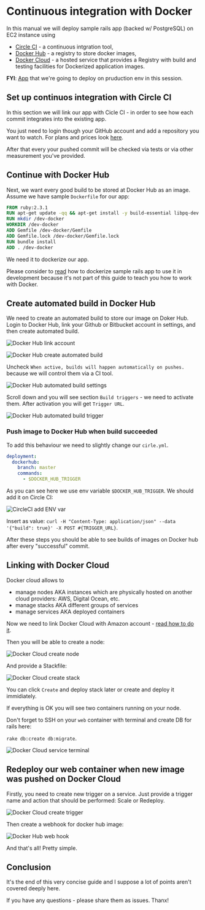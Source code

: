 # Continuous integration with Docker

In this manual we will deploy sample rails app (backed w/ PostgreSQL) on EC2 instance using
- [Circle CI](https://circleci.com/) - a continuous intgration tool,
- [Docker Hub](https://hub.docker.com/) - a registry to store docker images,
- [Docker Cloud](https://cloud.docker.com/) - a hosted service that provides a Registry with build and testing facilities for Dockerized application images.

**FYI**: [App](https://github.com/nastia-shaternik/dev-docker) that we're going to deploy on pruduction env in this session.

## Set up continuos integration with Circle CI

In this section we will link our app with Cicle CI - in order to see how
each commit integrates into the existing app.

You just need to login though your GitHub account and add a repository
you want to watch.
For plans and prices look [here](https://circleci.com/pricing/).

After that every your pushed commit will be checked via tests or via
other measurement you've provided.

## Continue with Docker Hub

Next, we want every good build to be stored at Docker Hub as an image.
Assume we have sample `Dockerfile` for our app:

```Dockerfile
FROM ruby:2.3.1
RUN apt-get update -qq && apt-get install -y build-essential libpq-dev nodejs
RUN mkdir /dev-docker
WORKDIR /dev-docker
ADD Gemfile /dev-docker/Gemfile
ADD Gemfile.lock /dev-docker/Gemfile.lock
RUN bundle install
ADD . /dev-docker
```

We need it to dockerize our app.

Please consider to [read](https://docs.docker.com/compose/rails/) how to dockerize sample rails app to use it in development because it's
not part of this guide to teach you how to work with Docker.

## Create automated build in Docker Hub

We need to create an automated build to store our image on Doker Hub.
Login to Docker Hub, link your Github or Bitbucket account in settings, and
then create automated build.

![Docker Hub link account](https://raw.githubusercontent.com/nastia-shaternik/docker-manual/master/images/docker-hub-link-gh-account.png)

![Docker Hub create automated build](https://raw.githubusercontent.com/nastia-shaternik/docker-manual/master/images/docker-hub-create-automated-build.png)

Uncheck `When active, builds will happen automatically on pushes.`
because we will control them via a CI tool.

![Docker Hub automated build settings](https://raw.githubusercontent.com/nastia-shaternik/docker-manual/master/images/docker-hub-automated-build-settings.png)

Scroll down and you will see section `Build triggers` - we need to
activate them. After activation you will get `Trigger URL`.

![Docker Hub automated build trigger](https://raw.githubusercontent.com/nastia-shaternik/docker-manual/master/images/docker-hub-activate-trigger.png)


### Push image to Docker Hub when build succeeded

To add this behaviour we need to slightly change our `cirle.yml`.

```yaml
deployment:
  dockerhub:
    branch: master
    commands:
      - $DOCKER_HUB_TRIGGER
```

As you can see here we use env variable `$DOCKER_HUB_TRIGGER`. We should
add it on Circle CI:

![CircleCI add ENV var](https://raw.githubusercontent.com/nastia-shaternik/docker-manual/master/images/circle-ci-add-env-var.png)

Insert as value: `curl -H "Content-Type: application/json" --data
'{"build": true}' -X POST #{TRIGGER_URL}`.

After these steps you should be able to see builds of images on Docker
hub after every "successful" commit.

## Linking with Docker Cloud

Docker cloud allows to
- manage nodes AKA instances which are physically hosted on another cloud providers: AWS, Digital Ocean, etc.
- manage stacks AKA different groups of services
- manage services AKA deployed containers

Now we need to link Docker Cloud with Amazon account - [read how to do
it](https://docs.docker.com/docker-cloud/infrastructure/link-aws/).

Then you will be able to create a node:

![Docker Cloud create node](https://raw.githubusercontent.com/nastia-shaternik/docker-manual/master/images/docker-cloud-create-node.png)

And provide a Stackfile:

![Docker Cloud create stack](https://raw.githubusercontent.com/nastia-shaternik/docker-manual/master/images/docker-cloud-create-stack.png)

You can click `Create` and deploy stack later or create and deploy it
immidiately.

If everything is OK you will see two containers running on your node.

Don't forget to SSH on your `web` container with terminal and create DB for rails
here:

`rake db:create db:migrate`.

![Docker Cloud service terminal](https://raw.githubusercontent.com/nastia-shaternik/docker-manual/master/images/docker-cloud-web-terminal.png)

## Redeploy our web container when new image was pushed on Docker Cloud

Firstly, you need to create new trigger on a service. Just provide a
trigger name and action that should be performed: Scale or Redeploy.

![Docker Cloud create trigger](https://raw.githubusercontent.com/nastia-shaternik/docker-manual/master/images/docker-cloud-redeploy-trigger.png)

Then create a webhook for docker hub image:

![Docker Hub web hook](https://raw.githubusercontent.com/nastia-shaternik/docker-manual/master/images/docker-hub-web-hook.png)

And that's all! Pretty simple.

## Conclusion

It's the end of this very concise guide and I suppose a lot of points
aren't covered deeply here.

If you have any questions - please share them as issues.
Thanx!

